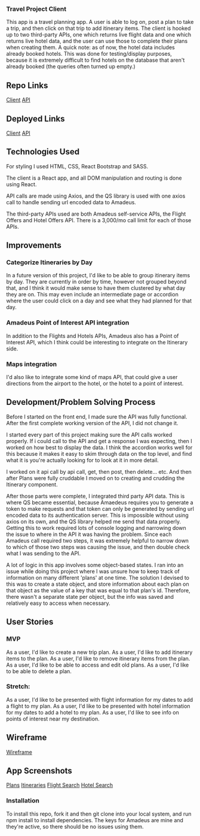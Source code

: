 ### Travel Project Client

This app is a travel planning app. A user is able to log on, post a plan to take a trip, and then click on that trip to add itinerary items. The client is hooked up to two third-party APIs, one which returns live flight data and one which returns live hotel data, and the user can use those to complete their plans when creating them. A quick note: as of now, the hotel data includes already booked hotels. This was done for testing/display purposes, because it is extremely difficult to find hotels on the database that aren't already booked (the queries often turned up empty.)

## Repo Links

[Client](https://github.com/ztosyl/travel-project-client)
[API](https://github.com/ztosyl/travel-project-api)

## Deployed Links

[Client](https://ztosyl.github.io/travel-project-client)
[API](https://travel-project-api.herokuapp.com)

## Technologies Used

For styling I used HTML, CSS, React Bootstrap and SASS.

The client is a React app, and all DOM manipulation and routing is done using React.

API calls are made using Axios, and the QS library is used with one axios call to handle sending url encoded data to Amadeus.

The third-party APIs used are both Amadeus self-service APIs, the Flight Offers and Hotel Offers API. There is a 3,000/mo call limit for each of those APIs.


## Improvements

### Categorize Itineraries by Day
In a future version of this project, I'd like to be able to group itinerary items by day. They are currently in order by time, however not grouped beyond that, and I think it would make sense to have them clustered by what day they are on. This may even include an intermediate page or accordion where the user could click on a day and see what they had planned for that day.

### Amadeus Point of Interest API integration
In addition to the Flights and Hotels APIs, Amadeus also has a Point of Interest API, which I think could be interesting to integrate on the Itinerary side.

### Maps integration
I'd also like to integrate some kind of maps API, that could give a user directions from the airport to the hotel, or the hotel to a point of interest.

## Development/Problem Solving Process

Before I started on the front end, I made sure the API was fully functional. After the first complete working version of the API, I did not change it.

I started every part of this project making sure the API calls worked properly. If i could call to the API and get a response I was expecting, then I worked on how best to display the data. I think the accordion works well for this because it makes it easy to skim through data on the top level, and find what it is you're actually looking for to look at it in more detail.

I worked on it api call by api call, get, then post, then delete... etc. And then after Plans were fully cruddable I moved on to creating and crudding the Itinerary component.

After those parts were complete, I integrated third party API data. This is where QS became essential, because Amaedeus requires you to generate a token to make requests and that token can only be generated by sending url encoded data to its authentication server. This is impossible without using axios on its own, and the QS library helped me send that data properly. Getting this to work required lots of console logging and narrowing down the issue to where in the API it was having the problem. Since each Amadeus call required two steps, it was extremely helpful to narrow down to which of those two steps was causing the issue, and then double check what I was sending to the API.

A lot of logic in this app involves some object-based states. I ran into an issue while doing this project where I was unsure how to keep track of information on many different 'plans' at one time. The solution I devised to this was to create a state object, and store information about each plan on that object as the value of a key that was equal to that plan's id. Therefore, there wasn't a separate state per object, but the info was saved and relatively easy to access when necessary.

## User Stories

### MVP
As a user, I'd like to create a new trip plan.
As a user, I'd like to add itinerary items to the plan.
As a user, I'd like to remove itinerary items from the plan.
As a user, I'd like to be able to access and edit old plans.
As a user, I'd like to be able to delete a plan.

### Stretch:
As a user, I'd like to be presented with flight information for my dates to add a flight to my plan.
As a user, I'd like to be presented with hotel information for my dates to add a hotel to my plan.
As a user, I'd like to see info on points of interest near my destination.

## Wireframe

[Wireframe](https://media.git.generalassemb.ly/user/27606/files/09f57800-b465-11ea-8644-052fe632d8f8)

## App Screenshots
[Plans](https://imgur.com/nODCHsh)
[Itineraries](https://imgur.com/JR2WF6J)
[Flight Search](https://imgur.com/1uvreQl)
[Hotel Search](https://imgur.com/undefined)

### Installation

To install this repo, fork it and then git clone into your local system, and run npm install to install dependencies. The keys for Amadeus are mine and they're active, so there should be no issues using them.
